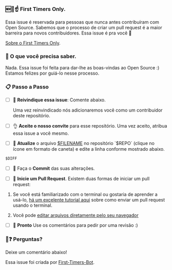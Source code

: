 ### 🆕🐥☝ First Timers Only.

Essa issue é reservada para pessoas que nunca antes contribuíram com Open Source. Sabemos que o processo de criar um pull request é a maior barreira para novos contribuidores. Essa issue é pra você 💝

[Sobre o First Timers Only](http://www.firsttimersonly.com/).

### 🤔 O que você precisa saber.

Nada. Essa issue foi feita para dar-lhe as boas-vindas ao Open Source :) Estamos felizes por guiá-lo nesse processo.

### 📋 Passo a Passo

- [ ] 🙋 **Reivindique essa issue**: Comente abaixo.

  Uma vez reinvindicado nós adicionaremos você como um contribuidor deste repositório.

- [ ] 👌 **Aceite o nosso convite** para esse repositório. Uma vez aceito, atribua essa issue a você mesmo.

- [ ] 📝 **Atualize** o arquivo [\$FILENAME]($BRANCH_URL) no repositório `$REPO` (clique no ícone em formato de caneta) e edite a linha conforme mostrado abaixo.

```diff
$DIFF
```

- [ ] 💾 Faça o **Commit** das suas alterações.

- [ ] 🔀 **Inicie um Pull Request**. Existem duas formas de iniciar um pull request:

1. Se você está familiarizado com o terminal ou gostaria de aprender a usá-lo, [há um excelente tutorial aqui](https://egghead.io/series/how-to-contribute-to-an-open-source-project-on-github) sobre como enviar um pull request usando o terminal.

2. Você pode [editar arquivos diretamente pelo seu navegador](https://help.github.com/articles/editing-files-in-your-repository/)

- [ ] 🏁 **Pronto** Use os comentários para pedir por uma revisão :)

### 🤔❓ Perguntas?

Deixe um comentário abaixo!

Essa issue foi criada por [First-Timers-Bot](https://github.com/hoodiehq/first-timers-bot).
